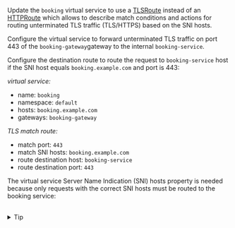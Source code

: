 Update the `booking` virtual service 
to use a [TLSRoute](https://istio.io/latest/docs/reference/config/networking/virtual-service/#TLSRoute)
instead of an [HTTPRoute](https://istio.io/latest/docs/reference/config/networking/virtual-service/#HTTPRoute) 
which allows to describe match conditions and actions for routing unterminated 
TLS traffic (TLS/HTTPS) based on the SNI hosts.

Configure the virtual service to forward unterminated TLS traffic on port 443 of the `booking-gateway`gateway 
to the internal `booking-service`. 

Configure the destination route to route the request to `booking-service` host if the 
SNI host equals `booking.example.com` and port is 443:

*virtual service:*
- name: `booking`
- namespace: `default`
- hosts: `booking.example.com`
- gateways: `booking-gateway`

*TLS match route:*
- match port: `443`
- match SNI hosts: `booking.example.com`
- route destination host: `booking-service`
- route destination port: `443`

The virtual service Server Name Indication (SNI) hosts property is needed because only requests with 
the correct SNI hosts must be routed to the booking service:


<br>
<details><summary>Tip</summary>

```plain
apiVersion: networking.istio.io/v1alpha3
kind: VirtualService
metadata:
  name: booking
spec:
  hosts:
  - booking.example.com
  gateways:
  - booking-gateway
  tls:
  - match:
    - port: // TODO
      sniHosts:
      - // TODO
    route:
    - destination:
        host: // TODO
        port:
          number: // TODO
```{{copy}}
</details>

<br>
<details><summary>Solution</summary>

```plain
apiVersion: networking.istio.io/v1alpha3
kind: VirtualService
metadata:
  name: booking
spec:
  hosts:
  - booking.example.com
  gateways:
  - booking-gateway
  tls:
  - match:
    - port: 443
      sniHosts:
      - booking.example.com
    route:
    - destination:
        host: booking-service
        port:
          number: 443
```{{copy}}
</details>